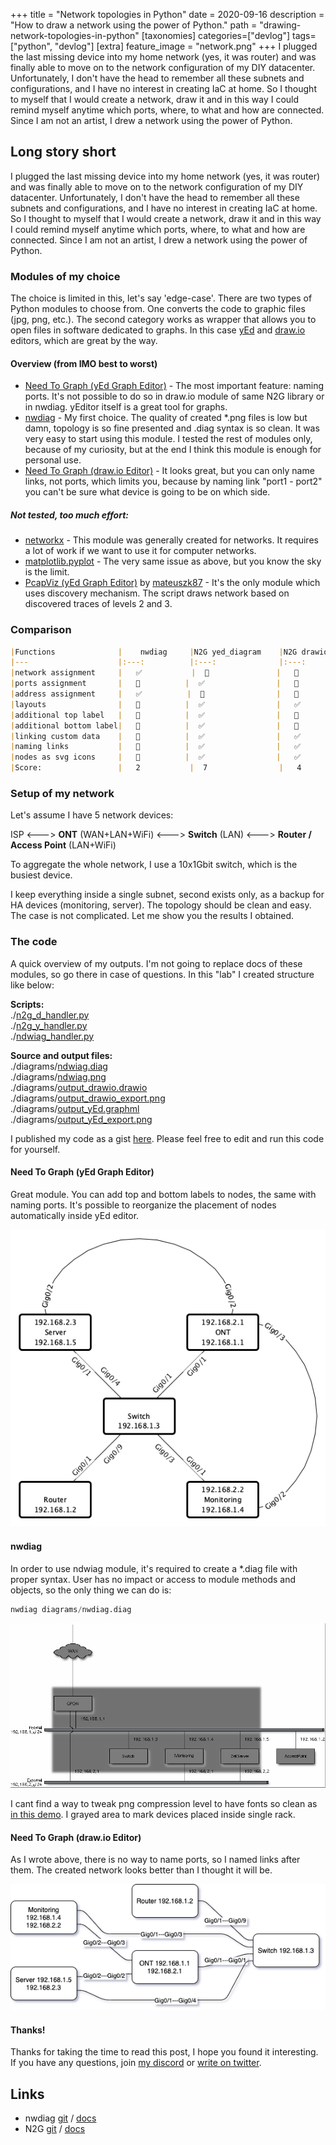 +++
title = "Network topologies in Python"
date = 2020-09-16
description = "How to draw a network using the power of Python."
path = "drawing-network-topologies-in-python"
[taxonomies]
categories=["devlog"]
tags=["python", "devlog"]
[extra]
feature_image = "network.png"
+++
I plugged the last missing device into my home network (yes, it was router) and was finally able to move on to the network configuration of my DIY datacenter. Unfortunately, I don't have the head to remember all these subnets and configurations, and I have no interest in creating IaC at home. So I thought to myself that I would create a network, draw it and in this way I could remind myself anytime which ports, where, to what and how are connected. Since I am not an artist, I drew a network using the power of Python.

## Long story short
I plugged the last missing device into my home network (yes, it was router) and was finally able to move on to
the network configuration of my DIY datacenter. Unfortunately, I don't have the head to remember all these subnets and
configurations, and I have no interest in creating IaC at home. So I thought to myself that I would create a network,
draw it and in this way I could remind myself anytime which ports, where, to what and how are connected. Since I am not
an artist, I drew a network using the power of Python.


### Modules of my choice
The choice is limited in this, let's say 'edge-case'. There are two types of Python modules to choose from. One converts
the code to graphic files (jpg, png, etc.). The second category works as wrapper that allows you to open files in software
dedicated to graphs. In this case [yEd](https://www.yworks.com/products/yed) and
[draw.io](https://drawio-app.com) editors, which are great by the way.


#### Overview (from IMO best to worst)

- [Need To Graph (yEd Graph Editor)](https://n2g.readthedocs.io/en/latest/yEd%20Module.html) - The most important
feature: naming ports. It's not possible to do so in draw.io module of same N2G library or in nwdiag. yEditor itself
is a great tool for graphs.
- [nwdiag](http://blockdiag.com/en/nwdiag/index.html) - My first choice. The quality of created *.png files is low but damn,
topology is so fine presented and .diag syntax is so clean. It was very easy to start using this module. I tested the rest
of modules only, because of my curiosity, but at the end I think this module is enough for personal use.
- [Need To Graph (draw.io Editor)](https://n2g.readthedocs.io/en/latest/DrawIo%20Module.html) - It looks great, but you
can only name links, not ports, which limits you, because by naming link "port1 - port2" you can't be sure what device
is going to be on which side.

##### Not tested, too much effort:

- [networkx](https://networkx.github.io) - This module was generally created for networks. It requires a lot of work
if we want to use it for computer networks.
- [matplotlib.pyplot](https://matplotlib.org/3.3.1/api/_as_gen/matplotlib.pyplot.html) - The very same issue as above,
but you know the sky is the limit.
- [PcapViz (yEd Graph Editor)](https://github.com/mateuszk87/PcapViz) by [mateuszk87](https://github.com/mateuszk87) - It's the only module which uses discovery
mechanism. The script draws network based on discovered traces of levels 2 and 3.

### Comparison
```markdown
|Functions              |    nwdiag     |N2G yed_diagram    |N2G drawio_diagram   |
|---	                |:---:	        |:---:	            |:---:	              |
|network assignment     |   ✅	        |  💩	           |   💩                |
|ports assignment       |   💩          |  ✅ 	           |   💩   	         |
|address assignment     |   ✅          |  💩 	           |   💩   	         |
|layouts                |   💩          |  ✅ 	           |   ✅   	            |
|additional top label   |   💩          |  ✅ 	           |   💩   	         |
|additional bottom label|   💩          |  ✅ 	           |   💩   	         |
|linking custom data    |   💩          |  ✅ 	           |   ✅  	            |
|naming links           |   💩          |  ✅ 	           |   ✅  	            |
|nodes as svg icons     |   💩          |  ✅ 	           |   ✅  	            |
|Score:                 |   2           |  7 	            |   4  	              |
```

### Setup of my network

Let's assume I have 5 network devices:

ISP <---> <strong>ONT</strong> (WAN+LAN+WiFi) <---> <strong>Switch</strong> (LAN) <---> <strong>Router / Access Point</strong>
(LAN+WiFi)

To aggregate the whole network, I use a 10x1Gbit switch, which is the busiest device.

I keep everything inside a single subnet, second exists only, as a backup for HA devices (monitoring, server).
The topology should be clean and easy. The case is not complicated. Let me show you the results I obtained.

### The code
A quick overview of my outputs. I'm not going to replace docs of these modules, so go there in case of questions.
In this "lab" I created structure like below:

<strong>Scripts:</strong>  
./[n2g_d_handler.py](https://gist.githubusercontent.com/VV0JC13CH/7e701a7f6e257d714833e16daff3b519/raw/e7ccabab6ab25094077708ca172582fa324ec578/n2g_drawio_handler.py)  
./[n2g_y_handler.py](https://gist.githubusercontent.com/VV0JC13CH/7e701a7f6e257d714833e16daff3b519/raw/e7ccabab6ab25094077708ca172582fa324ec578/n2g_yEd_handler.py)  
./[ndwiag_handler.py](https://gist.githubusercontent.com/VV0JC13CH/7e701a7f6e257d714833e16daff3b519/raw/e7ccabab6ab25094077708ca172582fa324ec578/nwdiag_handler.py)  

<strong>Source and output files:</strong>  
./diagrams/[ndwiag.diag](https://gist.githubusercontent.com/VV0JC13CH/7e701a7f6e257d714833e16daff3b519/raw/e7ccabab6ab25094077708ca172582fa324ec578/nwdiag.diag)  
./diagrams/[ndwiag.png](2020-09-network-topologies-ndwiag.png)  
./diagrams/[output_drawio.drawio](https://gist.githubusercontent.com/VV0JC13CH/7e701a7f6e257d714833e16daff3b519/raw/e7ccabab6ab25094077708ca172582fa324ec578/output_drawio.drawio)  
./diagrams/[output_drawio_export.png](2020-09-network-topologies-n2gDrawio.png)  
./diagrams/[output_yEd.graphml](https://gist.githubusercontent.com/VV0JC13CH/7e701a7f6e257d714833e16daff3b519/raw/e7ccabab6ab25094077708ca172582fa324ec578/output_yEd.graphml)  
./diagrams/[output_yEd_export.png](2020-09-network-topologies-n2gyEd.png)  

I published my code as a gist [here](https://gist.github.com/VV0JC13CH/7e701a7f6e257d714833e16daff3b519). Please feel
free to edit and run this code for yourself.

#### Need To Graph (yEd Graph Editor)

Great module. You can add top and bottom labels to nodes, the same with naming ports. It's possible to reorganize the
placement of nodes automatically inside yEd editor.

![yEd_output](2020-09-network-topologies-n2gyEd.png)

#### nwdiag
In order to use ndwiag module, it's required to create a *.diag file with proper syntax. User has no impact or access to
module methods and objects, so the only thing we can do is:
```python
nwdiag diagrams/nwdiag.diag
```
![ndwiag_output](2020-09-network-topologies-ndwiag.png)

I cant find a way to tweak png compression level to have fonts so clean as [in this demo](http://blockdiag.com/en/nwdiag/demo.html).
I grayed area to mark devices placed inside single rack.

#### Need To Graph (draw.io Editor)
As I wrote above, there is no way to name ports, so I named links after them. The created network looks better than
I thought it will be.

![drawio_output](2020-09-network-topologies-n2gDrawio.png)

#### Thanks!

Thanks for taking the time to read this post, I hope you found it interesting. If you have any questions,
join [my discord](https://discord.com/invite/DECS7TA) or [write on twitter](https://twitter.com/VV0JC13CH).

## Links

- nwdiag [git](https://github.com/blockdiag/nwdiag) / [docs](http://blockdiag.com/en/nwdiag/index.html)
- N2G [git](https://github.com/dmulyalin/N2G) / [docs](https://github.com/dmulyalin/N2G)
